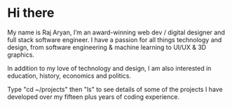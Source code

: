 



# Hi there

My name is Raj Aryan, I’m an award-winning web dev / digital designer and full stack software engineer. I have a passion for all things technology and design, from software engineering & machine learning to UI/UX & 3D graphics.

In addition to my love of technology and design, I am also interested in education, history, economics and politics.

Type "cd ~/projects" then "ls" to see details of some of the projects I have developed over my fifteen plus years of coding experience.